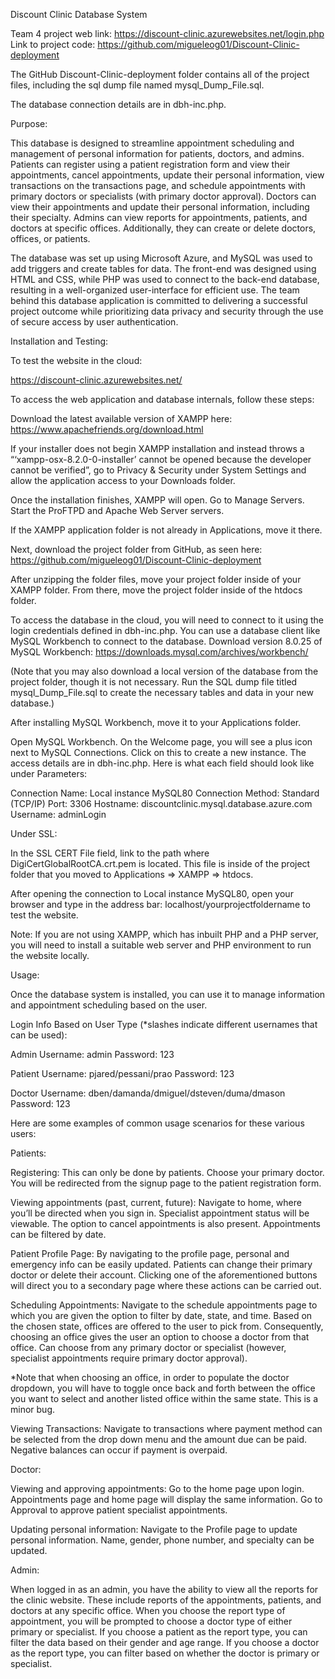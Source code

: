 Discount Clinic Database System

Team 4 project web link: https://discount-clinic.azurewebsites.net/login.php
Link to project code: https://github.com/migueleog01/Discount-Clinic-deployment

The GitHub Discount-Clinic-deployment folder contains all of the project files, including the sql dump file named mysql_Dump_File.sql.

The database connection details are in dbh-inc.php.

Purpose:

This database is designed to streamline appointment scheduling and management of personal information for patients, doctors, and admins. Patients can register using a patient registration form and view their appointments, cancel appointments, update their personal information, view transactions on the transactions page, and schedule appointments with primary doctors or specialists (with primary doctor approval). Doctors can view their appointments and update their personal information, including their specialty. Admins can view reports for appointments, patients, and doctors at specific offices. Additionally, they can create or delete doctors, offices, or patients. 

The database was set up using Microsoft Azure, and MySQL was used to add triggers and create tables for data. The front-end was designed using HTML and CSS, while PHP was used to connect to the back-end database, resulting in a well-organized user-interface for efficient use. The team behind this database application is committed to delivering a successful project outcome while prioritizing data privacy and security through the use of secure access by user authentication. 

Installation and Testing:

To test the website in the cloud:

https://discount-clinic.azurewebsites.net/

To access the web application and database internals, follow these steps:

Download the latest available version of XAMPP here: https://www.apachefriends.org/download.html

If your installer does not begin XAMPP installation and instead throws a “‘xampp-osx-8.2.0-0-installer’ cannot be opened because the developer cannot be verified”, go to Privacy & Security under System Settings and allow the application access to your Downloads folder.

Once the installation finishes, XAMPP will open. 
Go to Manage Servers.
Start the ProFTPD and Apache Web Server servers.

If the XAMPP application folder is not already in Applications, move it there.

Next, download the project folder from GitHub, as seen here: https://github.com/migueleog01/Discount-Clinic-deployment

After unzipping the folder files, move your project folder inside of your XAMPP folder. From there, move the project folder inside of the htdocs folder. 

To access the database in the cloud, you will need to connect to it using the login credentials defined in dbh-inc.php. You can use a database client like MySQL Workbench to connect to the database. Download version 8.0.25 of MySQL Workbench: https://downloads.mysql.com/archives/workbench/

(Note that you may also download a local version of the database from the project folder, though it is not necessary. Run the SQL dump file titled mysql_Dump_File.sql to create the necessary tables and data in your new database.)

After installing MySQL Workbench, move it to your Applications folder. 

Open MySQL Workbench. On the Welcome page, you will see a plus icon next to MySQL Connections. Click on this to create a new instance. The access details are in dbh-inc.php. Here is what each field should look like under Parameters:


Connection Name: ​​Local instance MySQL80
Connection Method: Standard (TCP/IP)
Port: 3306
Hostname: discountclinic.mysql.database.azure.com
Username: adminLogin


Under SSL:

In the SSL CERT File field, link to the path where DigiCertGlobalRootCA.crt.pem is located. This file is inside of the project folder that you moved to Applications => XAMPP => htdocs.



After opening the connection to Local instance MySQL80, open your browser and type in the address bar: localhost/yourprojectfoldername to test the website.

Note: If you are not using XAMPP, which has inbuilt PHP and a PHP server, you will need to install a suitable web server and PHP environment to run the website locally.

Usage:

Once the database system is installed, you can use it to manage information and appointment scheduling based on the user.
 
Login Info Based on User Type (*slashes indicate different usernames that can be used):

Admin
Username: admin
Password: 123

Patient
Username: pjared/pessani/prao
Password: 123

Doctor
Username: dben/damanda/dmiguel/dsteven/duma/dmason
Password: 123


Here are some examples of common usage scenarios for these various users:



Patients: 

Registering:
This can only be done by patients.
Choose your primary doctor.
You will be redirected from the signup page to the patient registration form.

Viewing appointments (past, current, future):
Navigate to home, where you’ll be directed when you sign in.
Specialist appointment status will be viewable.
The option to cancel appointments is also present.
Appointments can be filtered by date.

Patient Profile Page:
By navigating to the profile page, personal and emergency info can be easily updated.
Patients can change their primary doctor or delete their account.
Clicking one of the aforementioned buttons will direct you to a secondary page where these actions can be carried out.

Scheduling Appointments:
Navigate to the schedule appointments page to which you are given the option to filter by date, state, and time.
Based on the chosen state, offices are offered to the user to pick from.
Consequently, choosing an office gives the user an option to choose a doctor from that office.
Can choose from any primary doctor or specialist (however, specialist appointments require primary doctor approval).

*Note that when choosing an office, in order to populate the doctor dropdown, you will have to toggle once back and forth between the office you want to select and another listed office within the same state. This is a minor bug.

Viewing Transactions:
Navigate to transactions where payment method can be selected from the drop down menu and the amount due can be paid.
Negative balances can occur if payment is overpaid.



Doctor: 

Viewing and approving appointments:
Go to the home page upon login.
Appointments page and home page will display the same information.
Go to Approval to approve patient specialist appointments.

Updating personal information:
Navigate to the Profile page to update personal information.
Name, gender, phone number, and specialty can be updated.



Admin: 

When logged in as an admin, you have the ability to view all the reports for the clinic website. These include reports of the appointments, patients, and doctors at any specific office.
When you choose the report type of appointment, you will be prompted to choose a doctor type of either primary or specialist.
If you choose a patient as the report type, you can filter the data based on their gender and age range.
If you choose a doctor as the report type, you can filter based on whether the doctor is primary or specialist.

